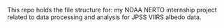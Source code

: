 This repo holds the file structure for: my NOAA NERTO internship project related to data processing and analysis for JPSS VIIRS albedo data.
